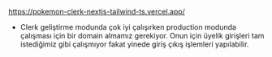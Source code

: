 
https://pokemon-clerk-nextjs-tailwind-ts.vercel.app/

- Clerk geliştirme modunda çok iyi çalışırken production modunda çalışması için bir domain almamız gerekiyor. Onun için üyelik girişleri tam istediğimiz gibi çalışmıyor fakat yinede giriş çıkış işlemleri yapılabilir.